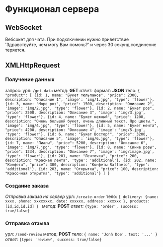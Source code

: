 # Функционал сервера

## WebSocket
Вебсокет для чата. При подключении нужно приветствие 'Здравствуйте, чем могу Вам помочь?' и через 30 секунд соединение теряется.

## XMLHttpRequest
### Получение данных
запрос:
урл: `/get-data`
метод: **GET**
*ответ:*
    формат: **JSON**
    тело:  `{
        "product": [
            {id: 1, name: "Букет тюльпанов", "price": 2300, description: "Описание 1", 'image': 'img/1.jpg', 'type': 'flower'},
            {id: 3, name: "Море роз", "price": 1500, description: "Описание 2", 'image': 'img/2.jpg', 'type': 'flower'},
            {id: 2, name: "Букет роз", "price": 2500, description: "Описание 3", 'image': 'img/3.jpg', 'type': 'flower'},
            {id: 4, name: "Букет нежный", "price": 1200, description: "Очень большой букет, очень длинный текст. Про цветы.", 'image': 'img/4.jpg', 'type': 'flower'},
            {id: 5, name: "Букет мечта", "price": 4200, description: "Описание 4", 'image': 'img/5.jpg', 'type': 'flower'},
            {id: 6, name: "Букет Восторг", "price": 3200, description: "Описание 5", 'image': 'img/6.jpg', 'type': 'flower'},
            {id: 7, name: "Пиалы", "price": 5200, description: "Описание 6", 'image': 'img/7.jpg', 'type': 'flower'},
            {id: 8, name: "Синие розы", "price": 1234, description: "Описание 7", 'image': 'img/image.jpg', 'type': 'flower'},
            {id: 201, name: "Ленточка", "price": 200, description: "Красная лента", 'type': 'additional'},
            {id: 202, name: "Конфеты", "price": 300, description: "Конфеты Raffaelo", 'type': 'additional'},
            {id: 203, name: "Открытка", "price": 100, description: "Красочная открытка", 'type': 'additional'}
        ]
    }`
### Создание заказа
*Отправка заказа на сервер*
урл: `/create-order`
тело: `{
        delivery: {name: xxxx, phone: xxxxxxxx, date: xxxxxx, address: xxxxxx },
        products: [id,id,id,id]
    }
    `
метод: **POST**
*ответ:* `{type: 'order', success: true/false}`
### Отправка отзыва
урл: `/send-review`
метод: **POST**
тело: `{
    name: 'Jonh Doe',
    text: '...'
}`
*ответ:* `{type: 'review', success: true/false}`